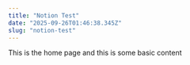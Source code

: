 ```yaml
---
title: "Notion Test"
date: "2025-09-26T01:46:38.345Z"
slug: "notion-test"
---
```



This is the home page and this is some basic content

